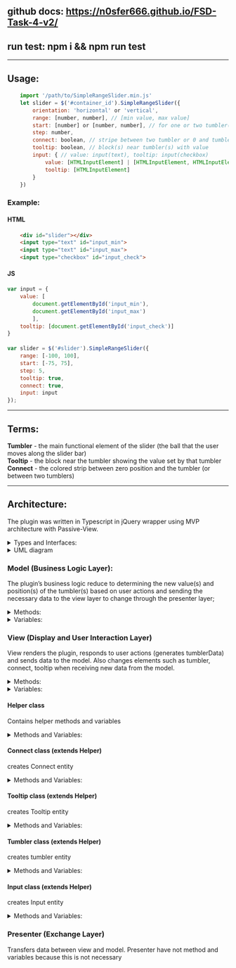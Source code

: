 ## **github docs:** https://n0sfer666.github.io/FSD-Task-4-v2/
## **run test:** npm i && npm run test
---
## Usage: 
```JavaScript
    import '/path/to/SimpleRangeSlider.min.js'
    let slider = $('#container_id').SimpleRangeSlider({
        orientation: 'horizontal' or 'vertical',
        range: [number, number], // [min value, max value]
        start: [number] or [number, number], // for one or two tumbler(s) !cannot out of range!
        step: number,
        connect: boolean, // stripe between two tumbler or 0 and tumbler
        tooltip: boolean, // block(s) near tumbler(s) with value
        input: { // value: input(text), tooltip: input(checkbox)
            value: [HTMLInputElement] | [HTMLInputElement, HTMLInputElement],
            tooltip: [HTMLInputElement]
        }
    })
```
### Example:
#### HTML
```HTML
    <div id="slider"></div>
    <input type="text" id="input_min">
    <input type="text" id="input_max">
    <input type="checkbox" id="input_check">
```
#### JS
```JavaScript
var input = {
    value: [
        document.getElementById('input_min'),
        document.getElementById('input_max')
        ],
    tooltip: [document.getElementById('input_check')]
}

var slider = $('#slider').SimpleRangeSlider({
    range: [-100, 100],
    start: [-75, 75],
    step: 5,
    tooltip: true,
    connect: true,
    input: input
});
```
---
## Terms:

**Tumbler** - the main functional element of the slider (the ball that the user moves along the slider bar) \
**Tooltip** - the block near the tumbler showing the value set by that tumbler \
**Connect** - the colored strip between zero position and the tumbler (or between two tumblers)

---
## Architecture:
The plugin was written in Typescript in jQuery wrapper using MVP architecture with Passive-View.
<details><summary>Types and Interfaces:</summary>
<p>
    
<details><summary>Types</summary>
<p>

```Javascript
type tOrientation = 'horizontal' | 'vertical';
type tCssClasses = 'slider' | 'tumbler' | 'connect' | 'tooltip';
type tRange = [number, number];
type tValue = [number] | [number, number];
type tPosition = [number] | [number, number];
type tConfigInput = {
    value?: [HTMLInputElement] | [HTMLInputElement, HTMLInputElement],
    tooltip?: [HTMLInputElement]
}

type tTumblerData = {
    position: number,
    index: number
}
type tModelData = {
    value: tValue,
    position: tPosition,
    index: number
}
```

</p></details>

<details><summary>Interface</summary>
<p>

```Javascript
interface iConfigUser {
    readonly orientation: tOrientation; 
    readonly start: tValue;
    readonly range: tRange;
    readonly step: number;
    readonly connect: boolean;
    readonly tooltip: boolean;
    readonly input?: tConfigInput;
}
interface iConfigModel {
    readonly start: tValue;
    readonly range: tRange;
    readonly step:  number;
}
interface iConfigView {
    readonly orientation: tOrientation,
    readonly start: tValue;
    readonly range: tRange;
    readonly isTooltip:  boolean;
    readonly isConnect:  boolean;
    readonly input?: tConfigInput;
}
interface iTumblerCallback {
    (tumblerData: tTumblerData): void
}
interface iModelCallback {
    (modelData: tModelData): void
}

```

</p></details>

</p></details>

<details><summary>UML diagram</summary>
<p>

![UML](/img/SRS.png)

</p></details>

### Model (Business Logic Layer):
The plugin’s business logic reduce to determining the new value(s) and position(s) of the tumbler(s) based on user actions and sending the necessary data to the view layer to change through the presenter layer;

<details><summary>Methods:</summary>
<p>

- **setNewPosition**
 ```Javascript
 setNewPosition(tumblerData: tTumblerData) { ... };
 ```
The main method of the model. It receives data from the view layer, than makes the necessary calculations and through the update() method sends new data back to the view layer (using presenter layer)
(check for a step movement, collision of two tumblers)

- **update**
 ```Javascript
update() { ... };
 ```
The method starts a callback from the callback's list to send data calculated by the setNewPosition method
 
- **on_change_model**
 ```Javascript
on_change_model(callback: iModelCallback) { ... };
 ```
The method adds a callback to callback's list
 
- **getPositionFromValue**
 ```Javascript
getPositionFromValue(value: number, range: tRange): number { ... };
 ```
The method is return a position based on value and range
 
- **getValue_from_position**
 ```Javascript
getValue_from_position(position: number, range: tRange): number { ... };
 ```
 The method is return a value based on position and range
 
 - **setValue_and_position**
 ```Javascript
 setValue_and_position(new_value: number, i: number)
 ```
The method is set value and position in variables of class. If new_value bigger than (or less than) range, value equal min or max of range

</p></details>

<details><summary>Variables:</summary>
<p>

```Javascript
value: tValue 
range: tRange
step: number
position: tPosition

activeIndex: number

callbackList: iModelCallback[]
```

</p></details>

### View (Display and User Interaction Layer)
View renders the plugin, responds to user actions (generates tumblerData) and sends data to the model. Also changes elements such as tumbler, connect, tooltip when receiving new data from the model.

<details><summary>Methods:</summary>
<p>

- onChangeView
```Javascript
onChangeView(callback: iTumblerCallback) { ... }
```
Passes callback to tumbler method on_mousedown_and_move

- update
```Javascript
update(modelData: tModelData) { ... }
```
Update tumbler(s), tooltips(s) and connect

</p></details>

<details><summary>Variables:</summary>
<p>

```Javascript
position: tPosition

range: tRange
start: tValue

orientation: tOrientation;

isTooltip: boolean;
isConnect: boolean;

slider: HTMLElement;
tumbler: Tumbler[]
connect: Connect[]
tooltip: Tooltip[]

input?: tConfigInput;
```

</p></details>

#### Helper class
Contains helper methods and variables

<details><summary>Methods and Variables:</summary>
<p>

```Javascript
readonly TO_TUMBLER_POSITION: number = 1e4;
readonly TO_CONNECT_UPDATE: number = 1e2;
```

- getPositionFromValue
```Javascript
getPositionFromValue(value: number, range: tRange): number { ... }
```
Return position from value and range

- getDivElementWithClass
```Javascript
getDivElementWithClass( cssClass: tCssClasses, orientation: tOrientation ): HTMLElement
```
Return HTML element with correct class from orientation and type of element

</p></details>

#### Connect class (extends Helper)
creates Connect entity

<details><summary>Methods and Variables:</summary>
<p>

```Javascript
element: HTMLElement
position: [number, number]
```

- setPosition
```Javascript
setPosition(startPosition: number, endPosition: number) { ... }
```

</p></details>

#### Tooltip class (extends Helper)
creates Tooltip entity

<details><summary>Methods and Variables:</summary>
<p>

```Javascript
element: HTMLElement
value: number
```

- setInnerText
```Javascript
setInnerText(value: number) { ... }
```
set Tooltip HTML element inner text

- switchHidden
```Javascript
switchHidden(this: Tooltip, isVisible: boolean) { ... }
```
set element.hidden = true, if isVisible === false and vice versa

</p></details>

#### Tumbler class (extends Helper)
creates tumbler entity

<details><summary>Methods and Variables:</summary>
<p>

```Javascript
element: HTMLElement;

position: number = 0;
listening: boolean = false;
```

- setNewPosition
```Javascript
setNewPosition(position: number) { ... }
```

- getShift
```Javascript
getShift(element: HTMLElement, event: MouseEvent): number { ... }
```
return the difference between coordinates of the user mouse click and the coordinates of left (or top) tumbler bound

- onMousedownAndMove
```Javascript
onMousedownAndMove(this: Tumbler, container: HTMLElement, callback: iTumblerCallback) { ... }
```
transfers the possible position (after holding left button of mouse and move) and index of tumbler to callback

</p></details>

#### Input class (extends Helper)
creates Input entity

<details><summary>Methods and Variables:</summary>
<p>

```Javascript
element: HTMLInputElement;
type: 'value' | 'tooltip';
```

- onKeydownOrMouseout
```Javascript
onKeydownOrMouseout(this: Input, callback: iTumblerCallback) { ... }
```
creates two listeners (keydown and mouseout) or return false if type not equal value. Listeners are run callback with value of input

- onSwitchCheck
```Javascript
onSwitchCheck(this: Input, tooltip: Tooltip[]) { ... }
```
creates listener (change) or return false of type not equal tooltip. Listener are run tooltip.switch(false) if input element not checked and vice versa (for all tooltips).

</p></details>

### Presenter (Exchange Layer)
Transfers data between view and model.
Presenter have not method and variables because this is not necessary
